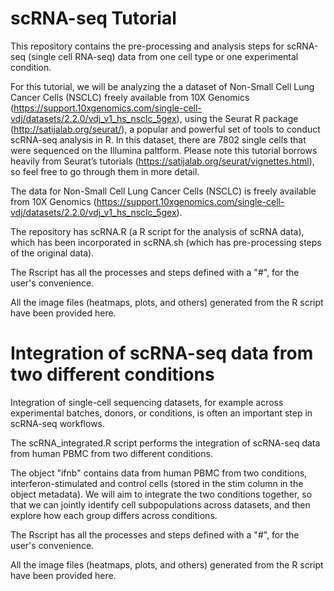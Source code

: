 # scRNA-seq Tutorial

This repository contains the pre-processing and analysis steps for scRNA-seq (single cell RNA-seq) data from one cell type or one experimental condition.

For this tutorial, we will be analyzing the a dataset of Non-Small Cell Lung Cancer Cells (NSCLC) freely available from 10X Genomics (https://support.10xgenomics.com/single-cell-vdj/datasets/2.2.0/vdj_v1_hs_nsclc_5gex), using the Seurat R package (http://satijalab.org/seurat/), a popular and powerful set of tools to conduct scRNA-seq analysis in R. In this dataset, there are 7802 single cells that were sequenced on the Illumina paltform. Please note this tutorial borrows heavily from Seurat’s tutorials (https://satijalab.org/seurat/vignettes.html), so feel free to go through them in more detail.

The data for Non-Small Cell Lung Cancer Cells (NSCLC) is freely available from 10X Genomics (https://support.10xgenomics.com/single-cell-vdj/datasets/2.2.0/vdj_v1_hs_nsclc_5gex).

The repository has scRNA.R (a R script for the analysis of scRNA data), which has been incorporated in scRNA.sh (which has pre-processing steps of the original data).

The Rscript has all the processes and steps defined with a "#", for the user's convenience. 

All the image files (heatmaps, plots, and others) generated from the R script have been provided here.

# Integration of scRNA-seq data from two different conditions

Integration of single-cell sequencing datasets, for example across experimental batches, donors, or conditions, is often an important step in scRNA-seq workflows.

The scRNA_integrated.R script performs the integration of scRNA-seq data from human PBMC from two different conditions.

The object "ifnb" contains data from human PBMC from two conditions, interferon-stimulated and control cells (stored in the stim column in the object metadata). We will aim to integrate the two conditions together, so that we can jointly identify cell subpopulations across datasets, and then explore how each group differs across conditions.

The Rscript has all the processes and steps defined with a "#", for the user's convenience. 

All the image files (heatmaps, plots, and others) generated from the R script have been provided here.
